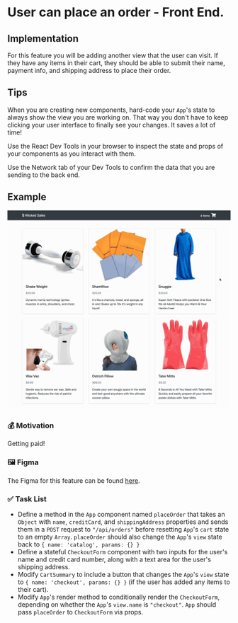 # User can place an order - Front End.

## Implementation

For this feature you will be adding another view that the user can visit. If they have any items in their cart, they should be able to submit their name, payment info, and shipping address to place their order.

## Tips

When you are creating new components, hard-code your `App`'s state to always show the view you are working on. That way you don't have to keep clicking your user interface to finally see your changes. It saves a lot of time!

Use the React Dev Tools in your browser to inspect the state and props of your components as you interact with them.

Use the Network tab of your Dev Tools to confirm the data that you are sending to the back end.

## Example

<p align="middle">
  <img src="images/place-order-front-end.gif">
</p>

### 💰 Motivation

Getting paid!

### 🖼 Figma

The Figma for this feature can be found [here](https://www.figma.com/file/BKByCT0h5swDTLY1XHGibRRr/wicked-sales?node-id=17%3A0).

### ✅ Task List

- Define a method in the `App` component named `placeOrder` that takes an `Object` with `name`, `creditCard`, and `shippingAddress` properties and sends them in a `POST` request to `"/api/orders"` before resetting `App`'s `cart` state to an empty `Array`. `placeOrder` should also change the `App`'s `view` state back to `{ name: 'catalog', params: {} }`
- Define a stateful `CheckoutForm` component with two inputs for the user's name and credit card number, along with a text area for the user's shipping address.
- Modify `CartSummary` to include a button that changes the `App`'s `view` state to `{ name: 'checkout', params: {} }` (if the user has added any items to their cart).
- Modify `App`'s render method to conditionally render the `CheckoutForm`, depending on whether the `App`'s `view.name` is `"checkout"`. `App` should pass `placeOrder` to `CheckoutForm` via props.
```
